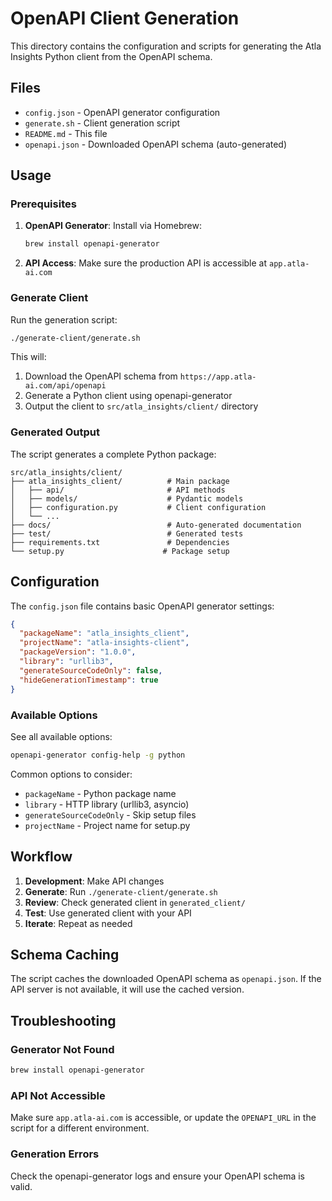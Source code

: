 # OpenAPI Client Generation

This directory contains the configuration and scripts for generating the Atla Insights Python client from the OpenAPI schema.

## Files

- `config.json` - OpenAPI generator configuration
- `generate.sh` - Client generation script  
- `README.md` - This file
- `openapi.json` - Downloaded OpenAPI schema (auto-generated)

## Usage

### Prerequisites

1. **OpenAPI Generator**: Install via Homebrew:
   ```bash
   brew install openapi-generator
   ```

2. **API Access**: Make sure the production API is accessible at `app.atla-ai.com`

### Generate Client

Run the generation script:

```bash
./generate-client/generate.sh
```

This will:
1. Download the OpenAPI schema from `https://app.atla-ai.com/api/openapi`
2. Generate a Python client using openapi-generator
3. Output the client to `src/atla_insights/client/` directory

### Generated Output

The script generates a complete Python package:

```
src/atla_insights/client/
├── atla_insights_client/          # Main package
│   ├── api/                       # API methods
│   ├── models/                    # Pydantic models
│   ├── configuration.py           # Client configuration
│   └── ...
├── docs/                          # Auto-generated documentation
├── test/                          # Generated tests
├── requirements.txt               # Dependencies
└── setup.py                      # Package setup
```

## Configuration

The `config.json` file contains basic OpenAPI generator settings:

```json
{
  "packageName": "atla_insights_client",
  "projectName": "atla-insights-client", 
  "packageVersion": "1.0.0",
  "library": "urllib3",
  "generateSourceCodeOnly": false,
  "hideGenerationTimestamp": true
}
```

### Available Options

See all available options:
```bash
openapi-generator config-help -g python
```

Common options to consider:
- `packageName` - Python package name
- `library` - HTTP library (urllib3, asyncio)
- `generateSourceCodeOnly` - Skip setup files
- `projectName` - Project name for setup.py

## Workflow

1. **Development**: Make API changes
2. **Generate**: Run `./generate-client/generate.sh`
3. **Review**: Check generated client in `generated_client/`
4. **Test**: Use generated client with your API
5. **Iterate**: Repeat as needed

## Schema Caching

The script caches the downloaded OpenAPI schema as `openapi.json`. If the API server is not available, it will use the cached version.

## Troubleshooting

### Generator Not Found
```bash
brew install openapi-generator
```

### API Not Accessible
Make sure `app.atla-ai.com` is accessible, or update the `OPENAPI_URL` in the script for a different environment.

### Generation Errors
Check the openapi-generator logs and ensure your OpenAPI schema is valid.